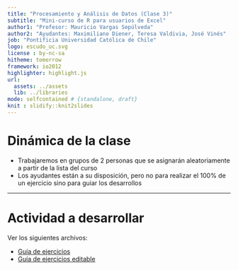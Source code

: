 ```yaml
---
title: "Procesamiento y Análisis de Datos (Clase 3)"
subtitle: "Mini-curso de R para usuarios de Excel"
author1: "Profesor: Mauricio Vargas Sepúlveda"
author2: "Ayudantes: Maximiliano Diener, Teresa Valdivia, José Vinés"
job: "Pontificia Universidad Católica de Chile"
logo: escudo_uc.svg
license : by-nc-sa
hitheme: tomorrow
framework: io2012
highlighter: highlight.js
url:
  assets: ../assets
  lib: ../libraries
mode: selfcontained # {standalone, draft}
knit : slidify::knit2slides
---
```




# Dinámica de la clase

* Trabajaremos en grupos de 2 personas que se asignarán aleatoriamente a partir de la lista del curso
* Los ayudantes están a su disposición, pero no para realizar el 100% de un ejercicio sino para guiar los desarrollos

---

# Actividad a desarrollar

Ver los siguientes archivos:

* [Guía de ejercicios](https://visualizacion-uc.github.io/procesamiento-y-analisis-de-datos/clases/guia-de-ejercicios.html)
* [Guía de ejercicios editable](https://visualizacion-uc.github.io/procesamiento-y-analisis-de-datos/clases/guia-de-ejercicios.Rmd)
